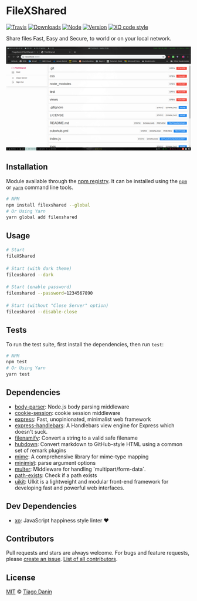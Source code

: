 # FileXShared

[![Travis](https://img.shields.io/travis/TiagoDanin/FileXShared.svg?branch=master&style=flat-square)](https://travis-ci.org/TiagoDanin/FileXShared) [![Downloads](https://img.shields.io/npm/dt/filexshared.svg?style=flat-square)](https://npmjs.org/package/filexshared) [![Node](https://img.shields.io/node/v/filexshared.svg?style=flat-square)](https://npmjs.org/package/filexshared) [![Version](https://img.shields.io/npm/v/filexshared.svg?style=flat-square)](https://npmjs.org/package/filexshared) [![XO code style](https://img.shields.io/badge/code%20style-XO-red.svg?style=flat-square)](https://github.com/xojs/xo) 

Share files Fast, Easy and Secure, to world or on your local network.

![](media/screenshot.png)

## Installation

Module available through the [npm registry](https://www.npmjs.com/). It can be installed using the  [`npm`](https://docs.npmjs.com/getting-started/installing-npm-packages-locally) or [`yarn`](https://yarnpkg.com/en/) command line tools.

```sh
# NPM
npm install filexshared --global
# Or Using Yarn
yarn global add filexshared
```

## Usage

```sh
# Start
fileXShared

# Start (with dark theme)
filexshared --dark

# Start (enable password)
filexshared --password=1234567890

# Start (without "Close Server" option)
filexshared --disable-close
```

## Tests

To run the test suite, first install the dependencies, then run `test`:

```sh
# NPM
npm test
# Or Using Yarn
yarn test
```

## Dependencies

- [body-parser](https://ghub.io/body-parser): Node.js body parsing middleware
- [cookie-session](https://ghub.io/cookie-session): cookie session middleware
- [express](https://ghub.io/express): Fast, unopinionated, minimalist web framework
- [express-handlebars](https://ghub.io/express-handlebars): A Handlebars view engine for Express which doesn&#x27;t suck.
- [filenamify](https://ghub.io/filenamify): Convert a string to a valid safe filename
- [hubdown](https://ghub.io/hubdown): Convert markdown to GitHub-style HTML using a common set of remark plugins
- [mime](https://ghub.io/mime): A comprehensive library for mime-type mapping
- [minimist](https://ghub.io/minimist): parse argument options
- [multer](https://ghub.io/multer): Middleware for handling &#x60;multipart/form-data&#x60;.
- [path-exists](https://ghub.io/path-exists): Check if a path exists
- [uikit](https://ghub.io/uikit): UIkit is a lightweight and modular front-end framework for developing fast and powerful web interfaces.

## Dev Dependencies

- [xo](https://ghub.io/xo): JavaScript happiness style linter ❤️

## Contributors

Pull requests and stars are always welcome. For bugs and feature requests, please [create an issue](https://github.com/TiagoDanin/FileXShared/issues). [List of all contributors](https://github.com/TiagoDanin/FileXShared/graphs/contributors).

## License

[MIT](LICENSE) © [Tiago Danin](https://TiagoDanin.github.io)